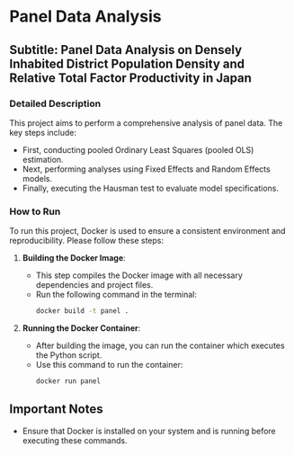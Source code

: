 # Panel Data Analysis

## Subtitle: Panel Data Analysis on Densely Inhabited District Population Density and Relative Total Factor Productivity in Japan

### Detailed Description
This project aims to perform a comprehensive analysis of panel data. The key steps include:
- First, conducting pooled Ordinary Least Squares (pooled OLS) estimation.
- Next, performing analyses using Fixed Effects and Random Effects models.
- Finally, executing the Hausman test to evaluate model specifications.

### How to Run
To run this project, Docker is used to ensure a consistent environment and reproducibility. Please follow these steps:

1. **Building the Docker Image**:
   - This step compiles the Docker image with all necessary dependencies and project files.
   - Run the following command in the terminal:
     ```bash
     docker build -t panel .
     ```

2. **Running the Docker Container**:
   - After building the image, you can run the container which executes the Python script.
   - Use this command to run the container:
     ```bash
     docker run panel
     ```

## Important Notes

- Ensure that Docker is installed on your system and is running before executing these commands.
